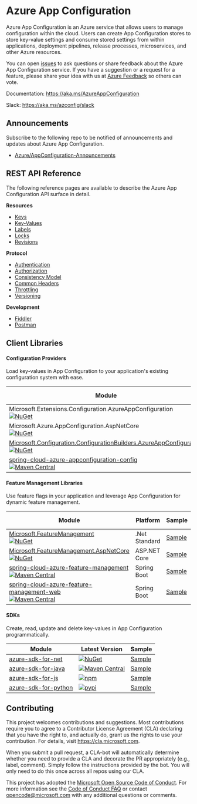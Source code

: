 # Azure App Configuration

Azure App Configuration is an Azure service that allows users to manage configuration within the cloud. Users can create App Configuration stores to store key-value settings and consume stored settings from within applications, deployment pipelines, release processes, microservices, and other Azure resources.

You can open [issues](https://github.com/Azure/AppConfiguration/issues?utf8=%E2%9C%93&q=is%3Aissue) to ask questions or share feedback about the Azure App Configuration service. If you have a suggestion or a request for a feature, please share your idea with us at [Azure Feedback](https://feedback.azure.com/forums/920545-azure-app-configuration) so others can vote.

Documentation: https://aka.ms/AzureAppConfiguration

Slack: https://aka.ms/azconfig/slack

## Announcements
Subscribe to the following repo to be notified of announcements and updates about Azure App Configuration.
  * [Azure/AppConfiguration-Announcements](https://github.com/Azure/AppConfiguration-Announcements)

## REST API Reference

The following reference pages are available to describe the Azure App Configuration API surface in detail.

**Resources**
  * [Keys](./docs/REST/keys.md)
  * [Key-Values](./docs/REST/kv.md)
  * [Labels](./docs/REST/labels.md)
  * [Locks](./docs/REST/locks.md)
  * [Revisions](./docs/REST/revisions.md)

**Protocol**
  * [Authentication](./docs/REST/authentication/index.md)
  * [Authorization](./docs/REST/authorization/index.md)
  * [Consistency Model](./docs/REST/consistency.md)
  * [Common Headers](./docs/REST/headers.md)
  * [Throttling](./docs/REST/throttling.md)
  * [Versioning](./docs/REST/versioning.md)

**Development**
  * [Fiddler](./docs/REST/fiddler.md)
  * [Postman](./docs/REST/postman.md)

## Client Libraries

#### Configuration Providers

Load key-values in App Configuration to your application's existing configuration system with ease.

Module | Platform | Sample | Release Notes
------ | -------- | ------ | -------------
Microsoft.Extensions.Configuration.AzureAppConfiguration<br/>[![NuGet](https://img.shields.io/nuget/v/Microsoft.Extensions.Configuration.AzureAppConfiguration.svg?color=blue)](https://www.nuget.org/packages/Microsoft.Azure.AppConfiguration.AspNetCore/) | .Net Standard | [Sample](https://github.com/Azure/AppConfiguration/tree/master/examples/DotNetCore) | [Release Notes](https://github.com/Azure/AppConfiguration/blob/master/releaseNotes/MicrosoftAzureAppConfigurationAspNetCore.md)
Microsoft.Azure.AppConfiguration.AspNetCore<br/>[![NuGet](https://img.shields.io/nuget/v/Microsoft.Azure.AppConfiguration.AspNetCore.svg?color=blue)](https://www.nuget.org/packages/Microsoft.Azure.AppConfiguration.AspNetCore/) | ASP&#46;NET Core | [Sample](https://github.com/Azure/AppConfiguration/tree/master/examples/DotNetCore) | [Release Notes](https://github.com/Azure/AppConfiguration/blob/master/releaseNotes/MicrosoftExtensionsConfigurationAzureAppConfiguration.md)
[Microsoft.Configuration.ConfigurationBuilders.AzureAppConfiguration](https://github.com/aspnet/MicrosoftConfigurationBuilders/tree/master/src/AzureAppConfig)<br/>[![NuGet](https://img.shields.io/nuget/v/Microsoft.Configuration.ConfigurationBuilders.AzureAppConfiguration.svg?color=blue)](https://www.nuget.org/packages/Microsoft.Configuration.ConfigurationBuilders.AzureAppConfiguration/) | .NET Framework |  |
[spring-cloud-azure-appconfiguration-config](https://github.com/microsoft/spring-cloud-azure/tree/master/spring-cloud-azure-appconfiguration-config)<br/>[![Maven Central](https://img.shields.io/maven-central/v/com.microsoft.azure/spring-cloud-azure-appconfiguration-config.svg?color=blue)](https://search.maven.org/artifact/com.microsoft.azure/spring-cloud-azure-appconfiguration-config) | Spring Boot | [Sample](https://github.com/microsoft/spring-cloud-azure/tree/master/spring-cloud-azure-samples/azure-appconfiguration-sample) | [Release Notes](https://github.com/Azure/AppConfiguration/blob/master/releaseNotes/SpringCloudAzureAppConfigurationConfig.md)

#### Feature Management Libraries

Use feature flags in your application and leverage App Configuration for dynamic feature management.

Module | Platform | Sample | Release Notes
------ | -------- | ------ | -------------
[Microsoft.FeatureManagement](https://github.com/microsoft/FeatureManagement-Dotnet)<br/>[![NuGet](https://img.shields.io/nuget/v/Microsoft.FeatureManagement.svg?color=blue)](https://www.nuget.org/packages/Microsoft.FeatureManagement)| .Net Standard | [Sample](https://github.com/microsoft/FeatureManagement-Dotnet/tree/master/examples) | [Release Notes](https://github.com/Azure/AppConfiguration/blob/master/releaseNotes/Microsoft.Featuremanagement.md)
[Microsoft.FeatureManagement.AspNetCore](https://github.com/microsoft/FeatureManagement-Dotnet)<br/>[![NuGet](https://img.shields.io/nuget/v/Microsoft.FeatureManagement.AspNetCore.svg?color=blue)](https://www.nuget.org/packages/Microsoft.FeatureManagement.AspNetCore) | ASP&#46;NET Core | [Sample](https://github.com/microsoft/FeatureManagement-Dotnet/tree/master/examples) | [Release Notes](https://github.com/Azure/AppConfiguration/blob/master/releaseNotes/Microsoft.Featuremanagement.md)
[spring-cloud-azure-feature-management](https://github.com/microsoft/spring-cloud-azure/tree/master/spring-cloud-azure-feature-management)<br/>[![Maven Central](https://img.shields.io/maven-central/v/com.microsoft.azure/spring-cloud-azure-feature-management.svg?color=blue)](https://search.maven.org/artifact/com.microsoft.azure/spring-cloud-azure-feature-management) | Spring Boot | [Sample](https://github.com/microsoft/spring-cloud-azure/tree/master/spring-cloud-azure-samples/feature-management-sample) | [Release Notes](https://github.com/Azure/AppConfiguration/blob/master/releaseNotes/SpringCloudAzureFeatureManagement.md)
[spring-cloud-azure-feature-management-web](https://github.com/microsoft/spring-cloud-azure/tree/master/spring-cloud-azure-feature-management-web)<br/>[![Maven Central](https://img.shields.io/maven-central/v/com.microsoft.azure/spring-cloud-azure-feature-management-web.svg?color=blue)](https://search.maven.org/artifact/com.microsoft.azure/spring-cloud-azure-feature-management-web) | Spring Boot | [Sample](https://github.com/microsoft/spring-cloud-azure/tree/master/spring-cloud-azure-samples/feature-management-web-sample) | [Release Notes](https://github.com/Azure/AppConfiguration/blob/master/releaseNotes/SpringCloudAzureFeatureManagement.md)

#### SDKs

Create, read, update and delete key-values in App Configuration programmatically.

Module | Latest Version | Sample
-------|--- | ---
[azure-sdk-for-net](https://github.com/Azure/azure-sdk-for-net/tree/master/sdk/appconfiguration/Azure.Data.AppConfiguration) | [![NuGet](https://img.shields.io/nuget/v/Azure.Data.AppConfiguration.svg?color=blue)](https://www.nuget.org/packages/Azure.Data.AppConfiguration/) | [Sample](https://github.com/Azure/azure-sdk-for-net/tree/master/sdk/appconfiguration/Azure.Data.AppConfiguration/samples)
[azure-sdk-for-java](https://github.com/Azure/azure-sdk-for-java/tree/master/sdk/appconfiguration/azure-data-appconfiguration) | [![Maven Central](https://img.shields.io/maven-central/v/com.azure/azure-data-appconfiguration.svg?color=blue)](https://search.maven.org/artifact/com.azure/azure-data-appconfiguration) | [Sample](https://github.com/Azure/azure-sdk-for-java/tree/master/sdk/appconfiguration/azure-data-appconfiguration/src/samples)
[azure-sdk-for-js](https://github.com/Azure/azure-sdk-for-js/tree/master/sdk/appconfiguration) | [![npm](https://img.shields.io/npm/v/@azure/app-configuration.svg?color=blue)](https://www.npmjs.com/package/@azure/app-configuration) | [Sample](https://github.com/Azure/azure-sdk-for-js/tree/master/sdk/appconfiguration/app-configuration/samples)
[azure-sdk-for-python](https://github.com/Azure/azure-sdk-for-python/tree/master/sdk/appconfiguration) | [![pypi](https://img.shields.io/pypi/v/azure-appconfiguration.svg?color=blue)](https://pypi.org/project/azure-appconfiguration/) | [Sample](https://github.com/Azure/azure-sdk-for-python/tree/master/sdk/appconfiguration/azure-appconfiguration/samples)

## Contributing

This project welcomes contributions and suggestions.  Most contributions require you to agree to a
Contributor License Agreement (CLA) declaring that you have the right to, and actually do, grant us
the rights to use your contribution. For details, visit https://cla.microsoft.com.

When you submit a pull request, a CLA-bot will automatically determine whether you need to provide
a CLA and decorate the PR appropriately (e.g., label, comment). Simply follow the instructions
provided by the bot. You will only need to do this once across all repos using our CLA.

This project has adopted the [Microsoft Open Source Code of Conduct](https://opensource.microsoft.com/codeofconduct/).
For more information see the [Code of Conduct FAQ](https://opensource.microsoft.com/codeofconduct/faq/) or
contact [opencode@microsoft.com](mailto:opencode@microsoft.com) with any additional questions or comments.
